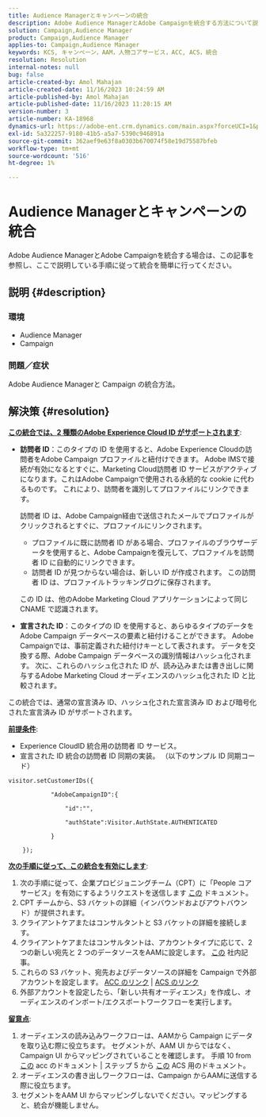```yaml
---
title: Audience Managerとキャンペーンの統合
description: Adobe Audience ManagerとAdobe Campaignを統合する方法について説明します。
solution: Campaign,Audience Manager
product: Campaign,Audience Manager
applies-to: Campaign,Audience Manager
keywords: KCS, キャンペーン，AAM，人物コアサービス，ACC, ACS，統合
resolution: Resolution
internal-notes: null
bug: false
article-created-by: Amol Mahajan
article-created-date: 11/16/2023 10:24:59 AM
article-published-by: Amol Mahajan
article-published-date: 11/16/2023 11:20:15 AM
version-number: 3
article-number: KA-18968
dynamics-url: https://adobe-ent.crm.dynamics.com/main.aspx?forceUCI=1&pagetype=entityrecord&etn=knowledgearticle&id=8e69bb5f-6a84-ee11-8179-6045bd006b4b
exl-id: 5a322257-9180-41b5-a5a7-5390c946891a
source-git-commit: 362aef9e63f8a0303b670074f58e19d75587bfeb
workflow-type: tm+mt
source-wordcount: '516'
ht-degree: 1%

---
```


# Audience Managerとキャンペーンの統合


Adobe Audience ManagerとAdobe Campaignを統合する場合は、この記事を参照し、ここで説明している手順に従って統合を簡単に行ってください。

## 説明 {#description}


### <b>環境</b>

- Audience Manager
- Campaign




### <b>問題／症状</b>

Adobe Audience Managerと Campaign の統合方法。


## 解決策 {#resolution}




<u><b>この統合では、2 種類のAdobe Experience Cloud ID がサポートされます</b></u>:

- <b>訪問者 ID</b>：このタイプの ID を使用すると、Adobe Experience Cloudの訪問者をAdobe Campaign プロファイルと紐付けできます。 Adobe IMSで接続が有効になるとすぐに、Marketing Cloud訪問者 ID サービスがアクティブになります。これはAdobe Campaignで使用される永続的な cookie に代わるものです。 これにより、訪問者を識別してプロファイルにリンクできます。



  訪問者 ID は、Adobe Campaign経由で送信されたメールでプロファイルがクリックされるとすぐに、プロファイルにリンクされます。

   - プロファイルに既に訪問者 ID がある場合、プロファイルのブラウザーデータを使用すると、Adobe Campaignを復元して、プロファイルを訪問者 ID に自動的にリンクできます。
   - 訪問者 ID が見つからない場合は、新しい ID が作成されます。 この訪問者 ID は、プロファイルトラッキングログに保存されます。

  この ID は、他のAdobe Marketing Cloud アプリケーションによって同じ CNAME で認識されます。
- <b>宣言された ID</b>：このタイプの ID を使用すると、あらゆるタイプのデータをAdobe Campaign データベースの要素と紐付けることができます。 Adobe Campaignでは、事前定義された紐付けキーとして表されます。 データを交換する際、Adobe Campaign データベースの識別情報はハッシュ化されます。 次に、これらのハッシュ化された ID が、読み込みまたは書き出しに関与するAdobe Marketing Cloud オーディエンスのハッシュ化された ID と比較されます。


この統合では、通常の宣言済み ID、ハッシュ化された宣言済み ID および暗号化された宣言済み ID がサポートされます。

<u><b>前提条件</b></u>:

- Experience CloudID 統合用の訪問者 ID サービス。
- 宣言された ID 統合の訪問者 ID 同期の実装。 （以下のサンプル ID 同期コード）&#x200B;



```
visitor.setCustomerIDs({

            "AdobeCampaignID":{

                "id":"",

                "authState":Visitor.AuthState.AUTHENTICATED

            }

    });
```




<u><b>次の手順に従って、この統合を有効にします</b></u>:

1. 次の手順に従って、企業プロビジョニングチーム（CPT）に「People コアサービス」を有効にするようリクエストを送信します [この](https://adobe-ent.crm.dynamics.com/main.aspx?appid=c8f3a4cd-a068-e911-a957-000d3a34e00b&amp;amp;pagetype=entityrecord&amp;amp;etn=knowledgearticle&amp;amp;id=d2a266a4-b3a9-ec11-983f-000d3a349e63) ドキュメント。
2. CPT チームから、S3 バケットの詳細（インバウンドおよびアウトバウンド）が提供されます。
3. クライアントケアまたはコンサルタントと S3 バケットの詳細を接続します。
4. クライアントケアまたはコンサルタントは、アカウントタイプに応じて、2 つの新しい宛先と 2 つのデータソースをAAMに設定します。 [この](https://wiki.corp.adobe.com/pages/viewpage.action?pageId=1061261145) 社内記事。
5. これらの S3 バケット、宛先およびデータソースの詳細を Campaign で外部アカウントを設定します。 [ACC のリンク](https://experienceleague.adobe.com/docs/experience-cloud-kcs/kbarticles/KA-16470.html?lang=es-ES) | [ACS のリンク](https://experienceleague.adobe.com/docs/campaign-standard/using/integrating-with-adobe-cloud/working-with-campaign-and-audience-manager-or-people-core-service/sharing-audiences-with-audience-manager-or-people-core-service.html?lang=en)
6. 外部アカウントを設定したら、「新しい共有オーディエンス」を作成し、オーディエンスのインポート/エクスポートワークフローを実行します。


<u><b>留意点</b></u>:

1. オーディエンスの読み込みワークフローは、AAMから Campaign にデータを取り込む際に役立ちます。 セグメントが、AAM UI からではなく、Campaign UI からマッピングされていることを確認します。 手順 10 from [この](https://experienceleague.adobe.com/docs/experience-cloud-kcs/kbarticles/KA-16470.html?lang=es-ES) acc のドキュメント | ステップ 5 から [この](https://experienceleague.adobe.com/docs/campaign-standard/using/integrating-with-adobe-cloud/working-with-campaign-and-audience-manager-or-people-core-service/sharing-audiences-with-audience-manager-or-people-core-service.html?lang=en) ACS 用のドキュメント。
2. オーディエンスの書き出しワークフローは、Campaign からAAMに送信する際に役立ちます。
3. セグメントをAAM UI からマッピングしないでください。マッピングすると、統合が機能しません。
